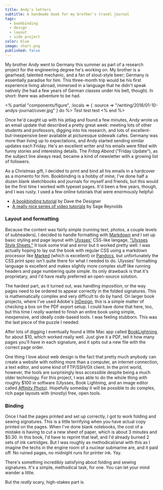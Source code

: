 ```yaml
---
title: Andy's letters
subtitle: A handmade book for my brother's travel journal
tags:
  - bookbinding
  - design
  - layout
  - side project
color: blue
image: chart.png
published: false
---
```


My brother Andy went to Germany this summer as part of a research project for the engineering degree he's working on. My brother is a gearhead, talented mechanic, and a fan of stout-style beer; Germany is essentially paradise for him. This three-month trip would be his first experience living abroad, immersed in a language that he didn't speak natively (he had a few years of German classes under his belt, though). In short: there was adventure to be had.

<% partial "components/figure", :locals => { :source => "/writing/2016/01-10-andys-journal/cover.jpg" } do %>
    Test test test
<% end %>

Once he'd caught up with his jetlag and found a few minutes, Andy wrote us an email update that described a pretty great week: meeting lots of other students and professors, digging into his research, and lots of excellent-but-inexpensive beer available at picturesque sidewalk cafes. Germany was more than living up to expectations, and Andy started sending similar updates each Friday. He's an excellent writer and his emails were filled with funny stories and interesting details. The _Fritag Abend_ ("Friday Update"), as the subject line always read, became a kind of newsletter with a growing list of followers.

As a Christmas gift, I decided to print and bind all his emails in a hardcover as a momento for him. Bookbinding is a hobby of mine; I've done half a dozen blank sketchbooks and journals for myself and friends, but this would be the first time I worked with typeset pages. It'd been a few years, though, and I was rusty. I used a few online tutorials that were enormously helpful:

-  [A bookbinding tutorial](http://www.davethedesigner.net/booktut/index.html) by Dave the Designer
- [A really nice series of video tutorials](https://www.youtube.com/watch?v=8gc9wnUCfIk&list=PLHLPxhK9q222MPRhMq_jK0chDYsUn5-5u) by Sage Reynolds

### Layout and formatting

Because the content was fairly simple (running text, photos, a couple levels of subheaders), I decided to handle formatting with [Markdown](http://daringfireball.net/projects/markdown/) and I set up basic styling and page layout with [Ulysses'](http://www.ulyssesapp.com) CSS-like langage, ["Ulysses Style Sheets."](http://www.ulyssesapp.com/styles/) It took some trial and error but it worked pretty well. I was actually hoping to lay out the book with regular CSS using a markdown processor like [Marked](http://marked2app.com) (which is excellent) or [Pandocs](http://pandoc.org), but unfortunately the CSS print spec isn't quite there for what I needed to do. Ulysses' formatting language is excellent and makes slightly more complex stuff like running headers and page numbering quite simple. Its only drawback is that it's proprietary, and I'd have really preferred an open-source solution.

The hardest part, as it turned out, was handling _imposition_, or the way pages need to be ordered to appear correctly in the folded signatures. This is mathematically complex and very difficult to do by hand. On larger book projects, where I've used Adobe's [InDesign](http://www.adobe.com/products/indesign.html), this is a simple matter of checking a box on the PDF export setup. I could have done that here, too, but this time I _really_ wanted to finish an entire book using simple, inexpensive, and ideally code-based tools. I was feeling stubborn. This was the last piece of the puzzle I needed.

After lots of digging I eventually found a little Mac app called [BookLightning](https://itunes.apple.com/us/app/booklightning/id480149078?mt=12), for about $10, which worked really well. Just give it a PDF, tell it how many pages you'll have in each signature, and it spits out a new file with the correct page order.

One thing I love about web design is the fact that pretty much anybody can create a website with nothing more than a computer, an internet connection, a text editor, and some kind of FTP/SSH/Git client. In the print world, however, the tools are surprisingly less accessible despite being a much older technology. For this project, I was able to do the whole thing with roughly $100 in software (Ulysses, Book Lightning, and an image editor called [Affinity Photo](https://affinity.serif.com/en-us/photo/)). Hopefully someday it will be possible to do complex, rich page layouts with (mostly) free, open tools.

### Binding

Once I had the pages printed and set up correctly, I got to work folding and sewing signatures. This is a little terrifying when you have actual copy printed on the pages. When I've done blank notebooks, the cost of a mistake is having to cut a new sheet of paper, which is about 3 minutes and $0.30. In this book, I'd have to reprint that leaf, and I'd already burned 2 sets of ink cartridges. But I was roughly as methodical/anal with this as I imagine the techs in the engine room of a nuclear submarine are, and it paid off. No ruined pages, no midnight runs for printer ink. Yay.

There's something incredibly satisfying about folding and sewing signatures. It's a simple, methodical task, for one. You can let your mind wander a little. 

But the *really* scary, high-stakes part is 




